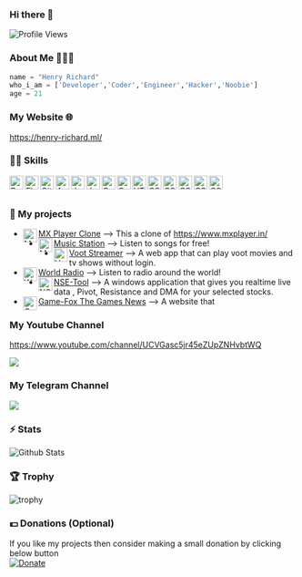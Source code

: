 ### Hi there 👋

![Profile Views](https://hits.seeyoufarm.com/api/count/incr/badge.svg?url=https://github.com/Eyepatch72/&title=Profile%20Views)

### About Me 🙋🏻‍♂️
```python
name = "Henry Richard"
who_i_am = ['Developer','Coder','Engineer','Hacker','Noobie']
age = 21
```
### My Website 🌐
https://henry-richard.ml/

###  👨‍💻 Skills
<img align="left" alt="Python" width="24px" src="https://cdn.jsdelivr.net/npm/simple-icons@3.2.0/icons/python.svg" />
<img align="left" alt="Flask" width="24px" src="https://cdn.jsdelivr.net/npm/simple-icons@3.2.0/icons/flask.svg" />
<img align="left" alt="GitHub" width="24px" src="https://cdn.jsdelivr.net/npm/simple-icons@3.2.0/icons/github.svg" />
<img align="left" alt="Android" width="24px" src="https://cdn.jsdelivr.net/npm/simple-icons@3.2.0/icons/android.svg" />
<img align="left" alt="JavaScript" width="24px" src="https://cdn.jsdelivr.net/npm/simple-icons@3.2.0/icons/javascript.svg" />
<img align="left" alt="Java" width="24px" src="https://cdn.jsdelivr.net/npm/simple-icons@3.2.0/icons/java.svg" />
<img align="left" alt="C" width="24px" src="https://cdn.jsdelivr.net/npm/simple-icons@3.2.0/icons/c.svg" />
<img align="left" alt="C++" width="24px" src="https://cdn.jsdelivr.net/npm/simple-icons@3.2.0/icons/cplusplus.svg" />
<img align="left" alt="HTML" width="24px" src="https://cdn.jsdelivr.net/npm/simple-icons@3.2.0/icons/html5.svg" />
<img align="left" alt="CSS" width="24px" src="https://cdn.jsdelivr.net/npm/simple-icons@3.2.0/icons/css3.svg" />
<img align="left" alt="CSS" width="24px" src="https://cdn.jsdelivr.net/npm/simple-icons@3.2.0/icons/lua.svg" />
<img align="left" alt="CSS" width="24px" src="https://cdn.jsdelivr.net/npm/simple-icons@3.2.0/icons/powershell.svg" />
<img align="left" alt="CSS" width="24px" src="https://cdn.jsdelivr.net/npm/simple-icons@3.2.0/icons/godotengine.svg" />
<img align="left" alt="CSS" width="24px" src="https://cdn.jsdelivr.net/npm/simple-icons@3.2.0/icons/linux.svg" />

</br>
</br>

### 🚀 My projects
* <img align="left" alt="MX Player Clone" width="24px" src="https://img.icons8.com/doodle/480/000000/circled-play.png" /> [MX Player Clone](https://henry-richard.ml/MX-Project/) --> This a clone of https://www.mxplayer.in/
* <img align="left" alt="Music Station" width="24px" src="https://img.icons8.com/bubbles/480/000000/apple-music.png" /> [Music Station](https://music-station-flask-app.vercel.app/home?lang=tamil) --> Listen to songs for free!
* <img align="left" alt="Voot Streamer" width="24px" src="https://i2.wp.com/my24hrshop.com/php_assets/uploads/2020/03/voot.png?fit=512%2C512&ssl=1" /> [Voot Streamer](https://henry-richard.ml/VOOT%20Streamer/) --> A web app that can play voot movies and tv shows without login.
* <img align="left" alt="World Radio" width="24px" src="https://img.icons8.com/doodle/480/000000/boombox.png" /> [World Radio](http://henry-richard-7.0hi.me/World%20Radio/) --> Listen to radio around the world!
* <img align="left" alt="NSE Tool" width="24px" src="https://seekvectorlogo.com/wp-content/uploads/2019/02/national-stock-exchange-of-india-nse-vector-logo.png" /> [NSE-Tool](https://henry-richard.ml/NSE-Tool/) --> A windows application that gives you realtime live data , Pivot, Resistance and DMA for your selected stocks.
* <img align="left" alt="Game-Fox The Games News" width="24px" src="https://img.icons8.com/external-vitaliy-gorbachev-lineal-color-vitaly-gorbachev/800/000000/external-fox-autumn-vitaliy-gorbachev-lineal-color-vitaly-gorbachev.png" /> [Game-Fox The Games News](https://henry-richard.ml/Games-Fox/) --> A website that 

### My Youtube Channel
https://www.youtube.com/channel/UCVGasc5jr45eZUpZNHvbtWQ

[![](https://img.shields.io/youtube/channel/subscribers/UCVGasc5jr45eZUpZNHvbtWQ?style=social)](https://www.youtube.com/channel/UCVGasc5jr45eZUpZNHvbtWQ)

### My Telegram Channel
[![](https://img.shields.io/badge/Telegram-Join%20Now-blue?style=for-the-badge&logo=Telegram)](https://t.me/cracked4free)

### ⚡️ Stats 
![Github Stats](https://readmestats.vercel.app/api?username=henry-richard7&show_icons=true&title_color=333&icon_color=333&count_private=true&include_all_commits=true)

### 🏆 Trophy 
![trophy](https://github-profile-trophy.vercel.app/?username=henry-richard7&theme=gruvbox)

### 💵 Donations (Optional) 
If you like my projects then consider making a small donation by clicking below button
<br/>
[![Donate](https://img.shields.io/badge/Donate-PayPal-blue.svg)](https://www.paypal.com/paypalme/henryrics)
